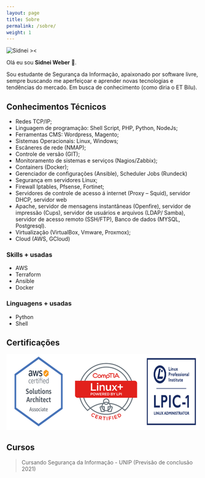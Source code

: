 ```yaml
---
layout: page
title: Sobre
permalink: /sobre/
weight: 1
---
```


![Sidnei ><](https://avatars0.githubusercontent.com/u/6644629?s=460&u=093900f59ccadb32ea978d93e00a5cdda11d5dce&v=4)

Olá eu sou **Sidnei Weber** :wave:.

Sou estudante de Segurança da Informação, apaixonado por software livre, sempre buscando me aperfeiçoar e aprender novas tecnologias e tendências do mercado. Em busca de conhecimento (como diria o ET Bilu).

## Conhecimentos Técnicos
* Redes TCP/IP;
* Linguagem de programação: Shell Script, PHP, Python, NodeJs;
* Ferramentas CMS: Wordpress, Magento;
* Sistemas Operacionais: Linux, Windows;
* Escâneres de rede (NMAP);
* Controle de versão (GIT);
* Monitoramento de sistemas e serviços (Nagios/Zabbix);
* Containers (Docker);
* Gerenciador de configurações (Ansible), Scheduler Jobs (Rundeck)
* Segurança em servidores Linux;
* Firewall Iptables, Pfsense, Fortinet;
* Servidores de controle de acesso á internet (Proxy – Squid), servidor DHCP, servidor web
* Apache, servidor de mensagens instantâneas (Openfire), servidor de impressão (Cups), servidor de usuários e arquivos (LDAP/ Samba), servidor de acesso remoto (SSH/FTP), Banco de dados (MYSQL, Postgresql).
* Virtualização (VirtualBox, Vmware, Proxmox);
* Cloud (AWS, GCloud)

### Skills + usadas
- AWS
- Terraform
- Ansible
- Docker

### Linguagens + usadas
- Python
- Shell

## Certificações
![](/img/certificacoes.png)

## Cursos
> Cursando Segurança da Informação - UNIP (Previsão de conclusão 2021)